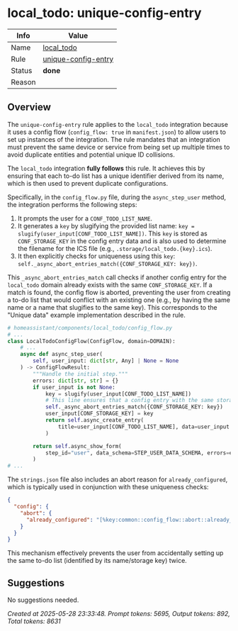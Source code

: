 # local_todo: unique-config-entry

| Info   | Value                                                                    |
|--------|--------------------------------------------------------------------------|
| Name   | [local_todo](https://www.home-assistant.io/integrations/local_todo/) |
| Rule   | [unique-config-entry](https://developers.home-assistant.io/docs/core/integration-quality-scale/rules/unique-config-entry)                                                     |
| Status | **done**                                                                 |
| Reason |                                                                          |

## Overview

The `unique-config-entry` rule applies to the `local_todo` integration because it uses a config flow (`config_flow: true` in `manifest.json`) to allow users to set up instances of the integration. The rule mandates that an integration must prevent the same device or service from being set up multiple times to avoid duplicate entities and potential unique ID collisions.

The `local_todo` integration **fully follows** this rule. It achieves this by ensuring that each to-do list has a unique identifier derived from its name, which is then used to prevent duplicate configurations.

Specifically, in the `config_flow.py` file, during the `async_step_user` method, the integration performs the following steps:
1.  It prompts the user for a `CONF_TODO_LIST_NAME`.
2.  It generates a `key` by slugifying the provided list name: `key = slugify(user_input[CONF_TODO_LIST_NAME])`. This `key` is stored as `CONF_STORAGE_KEY` in the config entry data and is also used to determine the filename for the ICS file (e.g., `.storage/local_todo.{key}.ics`).
3.  It then explicitly checks for uniqueness using this `key`: `self._async_abort_entries_match({CONF_STORAGE_KEY: key})`.

This `_async_abort_entries_match` call checks if another config entry for the `local_todo` domain already exists with the same `CONF_STORAGE_KEY`. If a match is found, the config flow is aborted, preventing the user from creating a to-do list that would conflict with an existing one (e.g., by having the same name or a name that slugifies to the same key). This corresponds to the "Unique data" example implementation described in the rule.

```python
# homeassistant/components/local_todo/config_flow.py
# ...
class LocalTodoConfigFlow(ConfigFlow, domain=DOMAIN):
    # ...
    async def async_step_user(
        self, user_input: dict[str, Any] | None = None
    ) -> ConfigFlowResult:
        """Handle the initial step."""
        errors: dict[str, str] = {}
        if user_input is not None:
            key = slugify(user_input[CONF_TODO_LIST_NAME])
            # This line ensures that a config entry with the same storage key cannot be created.
            self._async_abort_entries_match({CONF_STORAGE_KEY: key})
            user_input[CONF_STORAGE_KEY] = key
            return self.async_create_entry(
                title=user_input[CONF_TODO_LIST_NAME], data=user_input
            )

        return self.async_show_form(
            step_id="user", data_schema=STEP_USER_DATA_SCHEMA, errors=errors
        )
# ...
```

The `strings.json` file also includes an abort reason for `already_configured`, which is typically used in conjunction with these uniqueness checks:
```json
{
  "config": {
    "abort": {
      "already_configured": "[%key:common::config_flow::abort::already_configured_service%]"
    }
  }
}
```
This mechanism effectively prevents the user from accidentally setting up the same to-do list (identified by its name/storage key) twice.

## Suggestions

No suggestions needed.

_Created at 2025-05-28 23:33:48. Prompt tokens: 5695, Output tokens: 892, Total tokens: 8631_
